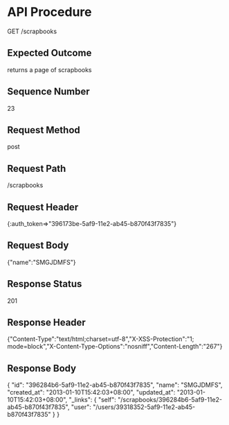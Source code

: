 # API Procedure
GET /scrapbooks
## Expected Outcome
returns a page of scrapbooks
## Sequence Number
23
## Request Method
post
## Request Path
/scrapbooks
## Request Header
{:auth_token=>"396173be-5af9-11e2-ab45-b870f43f7835"}
## Request Body
{"name":"SMGJDMFS"}

## Response Status
201
## Response Header
{"Content-Type":"text/html;charset=utf-8","X-XSS-Protection":"1; mode=block","X-Content-Type-Options":"nosniff","Content-Length":"267"}

## Response Body
{
  "id": "396284b6-5af9-11e2-ab45-b870f43f7835",
  "name": "SMGJDMFS",
  "created_at": "2013-01-10T15:42:03+08:00",
  "updated_at": "2013-01-10T15:42:03+08:00",
  "_links": {
    "self": "/scrapbooks/396284b6-5af9-11e2-ab45-b870f43f7835",
    "user": "/users/39318352-5af9-11e2-ab45-b870f43f7835"
  }
}
